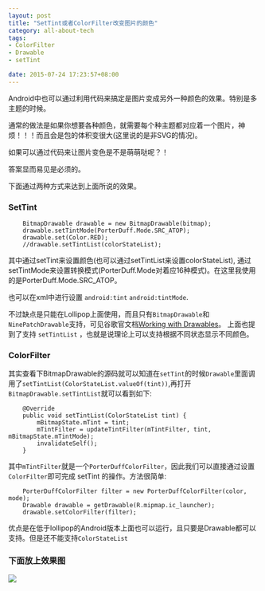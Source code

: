 ```yaml
---
layout: post
title: "SetTint或者ColorFilter改变图片的颜色"
category: all-about-tech
tags: 
- ColorFilter
- Drawable
- setTint

date: 2015-07-24 17:23:57+08:00
--- 
```


Android中也可以通过利用代码来搞定是图片变成另外一种颜色的效果。特别是多主题的时候。

通常的做法是如果你想要各种颜色，就需要每个种主题都对应着一个图片，神烦！！！而且会是包的体积变很大(这里说的是非SVG的情况)。

如果可以通过代码来让图片变色是不是萌萌哒呢？！

答案显而易见是必须的。

下面通过两种方式来达到上面所说的效果。


### SetTint

```
	BitmapDrawable drawable = new BitmapDrawable(bitmap);
	drawable.setTintMode(PorterDuff.Mode.SRC_ATOP);
	drawable.set(Color.RED);
	//drawable.setTintList(colorStateList);
```

其中通过setTint来设置颜色(也可以通过setTintList来设置colorStateList), 通过setTintMode来设置转换模式(PorterDuff.Mode对着应16种模式)。在这里我使用的是PorterDuff.Mode.SRC_ATOP。

也可以在xml中进行设置 `android:tint` `android:tintMode`.

不过缺点是只能在Lollipop上面使用，而且只有`BitmapDrawable`和`NinePatchDrawable`支持，可见谷歌官文档[Working with Drawables](https://developer.android.com/training/material/drawables.html)。
上面也提到了支持 `setTintList` ，也就是说理论上可以支持根据不同状态显示不同颜色。

### ColorFilter

其实查看下BitmapDrawable的源码就可以知道在`setTint`的时候`Drawable`里面调用了`setTintList(ColorStateList.valueOf(tint))`,再打开`BitmapDrawable.setTintList`就可以看到如下:

```
    @Override
    public void setTintList(ColorStateList tint) {
        mBitmapState.mTint = tint;
        mTintFilter = updateTintFilter(mTintFilter, tint, mBitmapState.mTintMode);
        invalidateSelf();
    }
```

其中`mTintFilter`就是一个`PorterDuffColorFilter`，因此我们可以直接通过设置`ColorFilter`即可完成 setTint 的操作。方法很简单:

```
	PorterDuffColorFilter filter = new PorterDuffColorFilter(color, mode);
    Drawable drawable = getDrawable(R.mipmap.ic_launcher);
    drawable.setColorFilter(filter);
```

优点是在低于lollipop的Android版本上面也可以运行，且只要是Drawable都可以支持。但是还不能支持`ColorStateList`

### 下面放上效果图

![](http://7xkm4a.com1.z0.glb.clouddn.com/ascreenshot-20150724-165307.png)
